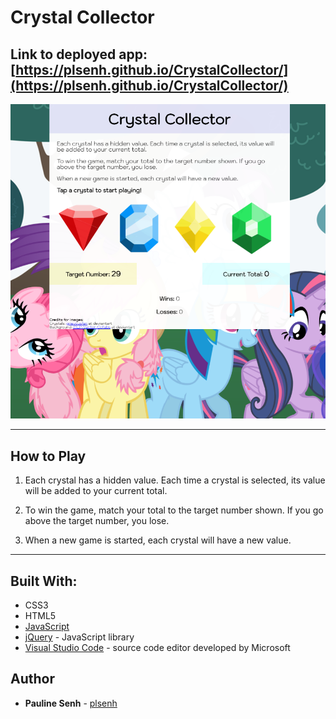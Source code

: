 # Crystal Collector

## Link to deployed app: [https://plsenh.github.io/CrystalCollector/](https://plsenh.github.io/CrystalCollector/)

![Crystals](assets/images/crystal_collector4.PNG)

---

## How to Play

1. Each crystal has a hidden value. Each time a crystal is selected, its value will be added to your current total.

2. To win the game, match your total to the target number shown. If you go above the target number, you lose.

3. When a new game is started, each crystal will have a new value.

---

## Built With:

- CSS3
- HTML5
- [JavaScript](https://developer.mozilla.org/en-US/docs/Web/JavaScript)
- [jQuery](https://jquery.com/) - JavaScript library
- [Visual Studio Code](https://code.visualstudio.com/) - source code editor developed by Microsoft

## Author

- **Pauline Senh** - [plsenh](https://github.com/plsenh)
